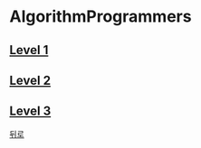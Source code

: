 # AlgorithmProgrammers

## [Level 1](https://github.com/SeongYongLee/TIL/tree/main/AlgorithmProgrammers/level-1)

## [Level 2](https://github.com/SeongYongLee/TIL/tree/main/AlgorithmProgrammers/level-2)

## [Level 3](https://github.com/SeongYongLee/TIL/tree/main/AlgorithmProgrammers/level-3)

[뒤로](https://github.com/SeongYongLee/TIL)